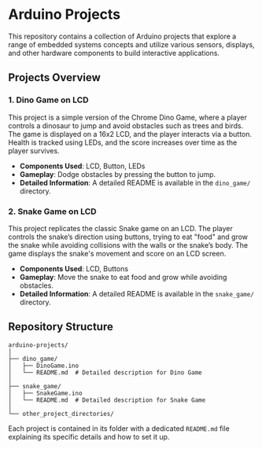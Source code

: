# Arduino Projects

This repository contains a collection of Arduino projects that explore a range of embedded systems concepts and utilize various sensors, displays, and other hardware components to build interactive applications.

## Projects Overview

### 1. **Dino Game on LCD**
This project is a simple version of the Chrome Dino Game, where a player controls a dinosaur to jump and avoid obstacles such as trees and birds. The game is displayed on a 16x2 LCD, and the player interacts via a button. Health is tracked using LEDs, and the score increases over time as the player survives.

- **Components Used**: LCD, Button, LEDs
- **Gameplay**: Dodge obstacles by pressing the button to jump.
- **Detailed Information**: A detailed README is available in the `dino_game/` directory.

### 2. **Snake Game on LCD**
This project replicates the classic Snake game on an LCD. The player controls the snake’s direction using buttons, trying to eat "food" and grow the snake while avoiding collisions with the walls or the snake’s body. The game displays the snake's movement and score on an LCD screen.

- **Components Used**: LCD, Buttons
- **Gameplay**: Move the snake to eat food and grow while avoiding obstacles.
- **Detailed Information**: A detailed README is available in the `snake_game/` directory.


## Repository Structure

```
arduino-projects/
│
├── dino_game/
│   ├── DinoGame.ino
│   └── README.md  # Detailed description for Dino Game
│
├── snake_game/
│   ├── SnakeGame.ino
│   └── README.md  # Detailed description for Snake Game
│
└── other_project_directories/
```

Each project is contained in its folder with a dedicated `README.md` file explaining its specific details and how to set it up.
